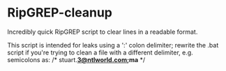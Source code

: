 # RipGREP-cleanup
Incredibly quick RipGREP script to clear lines in a readable format. 

This script is intended for leaks using a ':' colon delimiter; rewrite the .bat script if you're trying to clean a file with a different delimiter, e.g. semicolons as:
/*  stuart.******3@ntlworld.com;ma****** */ 

